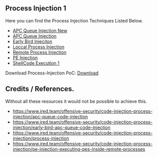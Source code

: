 ## Process Injection 1

Here you can find the Process Injection Techniques Listed Below.


* [APC Queue Injection New](./apc_queue_inject_new/)
* [APC Queue Injection](./apc_queue_injection/)
* [Early Bird Injeciton](./early_bird_apc_injection/)
* [Loccal Process Injection](./inject_on_localprocess/)
* [Remote Process Injection](./inject_on_remoteprocess/)
* [PE Injection](./pe_injection/)
* [ShellCode Execution 1](./shellcode_exec_1/)


Download Process-Injection PoC: [Download](https://download.5mukx.site/#/home?url=https://github.com/Whitecat18/Rust-for-Malware-Development/tree/main/Process-Injection/)


## Credits / References.

Without all these resources it would not be possible to achieve this.

* https://www.ired.team/offensive-security/code-injection-process-injection/apc-queue-code-injection
* https://www.ired.team/offensive-security/code-injection-process-injection/early-bird-apc-queue-code-injection
* https://www.ired.team/offensive-security/code-injection-process-injection/process-injection
* https://www.ired.team/offensive-security/code-injection-process-injection/pe-injection-executing-pes-inside-remote-processes

